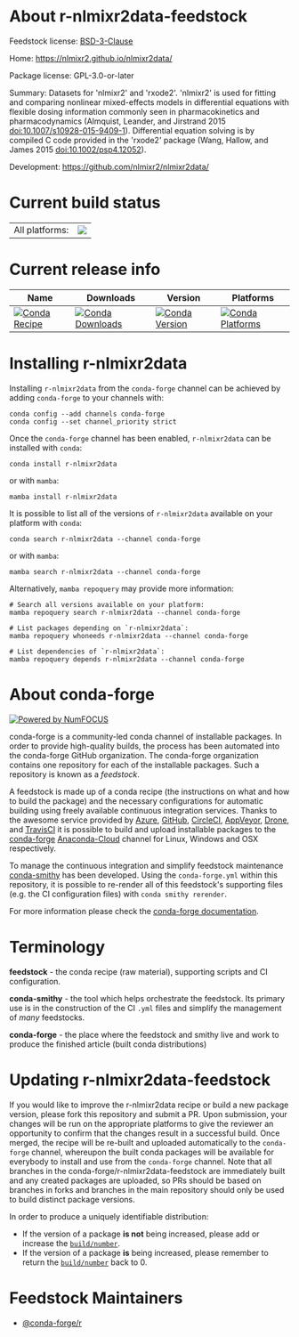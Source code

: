 About r-nlmixr2data-feedstock
=============================

Feedstock license: [BSD-3-Clause](https://github.com/conda-forge/r-nlmixr2data-feedstock/blob/main/LICENSE.txt)

Home: https://nlmixr2.github.io/nlmixr2data/

Package license: GPL-3.0-or-later

Summary: Datasets for 'nlmixr2' and 'rxode2'. 'nlmixr2' is used for fitting and comparing nonlinear mixed-effects models in differential equations with flexible dosing information commonly seen in pharmacokinetics and pharmacodynamics (Almquist, Leander, and Jirstrand 2015 <doi:10.1007/s10928-015-9409-1>). Differential equation solving is by compiled C code provided in the 'rxode2' package (Wang, Hallow, and James 2015 <doi:10.1002/psp4.12052>).

Development: https://github.com/nlmixr2/nlmixr2data/

Current build status
====================


<table><tr><td>All platforms:</td>
    <td>
      <a href="https://dev.azure.com/conda-forge/feedstock-builds/_build/latest?definitionId=20692&branchName=main">
        <img src="https://dev.azure.com/conda-forge/feedstock-builds/_apis/build/status/r-nlmixr2data-feedstock?branchName=main">
      </a>
    </td>
  </tr>
</table>

Current release info
====================

| Name | Downloads | Version | Platforms |
| --- | --- | --- | --- |
| [![Conda Recipe](https://img.shields.io/badge/recipe-r--nlmixr2data-green.svg)](https://anaconda.org/conda-forge/r-nlmixr2data) | [![Conda Downloads](https://img.shields.io/conda/dn/conda-forge/r-nlmixr2data.svg)](https://anaconda.org/conda-forge/r-nlmixr2data) | [![Conda Version](https://img.shields.io/conda/vn/conda-forge/r-nlmixr2data.svg)](https://anaconda.org/conda-forge/r-nlmixr2data) | [![Conda Platforms](https://img.shields.io/conda/pn/conda-forge/r-nlmixr2data.svg)](https://anaconda.org/conda-forge/r-nlmixr2data) |

Installing r-nlmixr2data
========================

Installing `r-nlmixr2data` from the `conda-forge` channel can be achieved by adding `conda-forge` to your channels with:

```
conda config --add channels conda-forge
conda config --set channel_priority strict
```

Once the `conda-forge` channel has been enabled, `r-nlmixr2data` can be installed with `conda`:

```
conda install r-nlmixr2data
```

or with `mamba`:

```
mamba install r-nlmixr2data
```

It is possible to list all of the versions of `r-nlmixr2data` available on your platform with `conda`:

```
conda search r-nlmixr2data --channel conda-forge
```

or with `mamba`:

```
mamba search r-nlmixr2data --channel conda-forge
```

Alternatively, `mamba repoquery` may provide more information:

```
# Search all versions available on your platform:
mamba repoquery search r-nlmixr2data --channel conda-forge

# List packages depending on `r-nlmixr2data`:
mamba repoquery whoneeds r-nlmixr2data --channel conda-forge

# List dependencies of `r-nlmixr2data`:
mamba repoquery depends r-nlmixr2data --channel conda-forge
```


About conda-forge
=================

[![Powered by
NumFOCUS](https://img.shields.io/badge/powered%20by-NumFOCUS-orange.svg?style=flat&colorA=E1523D&colorB=007D8A)](https://numfocus.org)

conda-forge is a community-led conda channel of installable packages.
In order to provide high-quality builds, the process has been automated into the
conda-forge GitHub organization. The conda-forge organization contains one repository
for each of the installable packages. Such a repository is known as a *feedstock*.

A feedstock is made up of a conda recipe (the instructions on what and how to build
the package) and the necessary configurations for automatic building using freely
available continuous integration services. Thanks to the awesome service provided by
[Azure](https://azure.microsoft.com/en-us/services/devops/), [GitHub](https://github.com/),
[CircleCI](https://circleci.com/), [AppVeyor](https://www.appveyor.com/),
[Drone](https://cloud.drone.io/welcome), and [TravisCI](https://travis-ci.com/)
it is possible to build and upload installable packages to the
[conda-forge](https://anaconda.org/conda-forge) [Anaconda-Cloud](https://anaconda.org/)
channel for Linux, Windows and OSX respectively.

To manage the continuous integration and simplify feedstock maintenance
[conda-smithy](https://github.com/conda-forge/conda-smithy) has been developed.
Using the ``conda-forge.yml`` within this repository, it is possible to re-render all of
this feedstock's supporting files (e.g. the CI configuration files) with ``conda smithy rerender``.

For more information please check the [conda-forge documentation](https://conda-forge.org/docs/).

Terminology
===========

**feedstock** - the conda recipe (raw material), supporting scripts and CI configuration.

**conda-smithy** - the tool which helps orchestrate the feedstock.
                   Its primary use is in the construction of the CI ``.yml`` files
                   and simplify the management of *many* feedstocks.

**conda-forge** - the place where the feedstock and smithy live and work to
                  produce the finished article (built conda distributions)


Updating r-nlmixr2data-feedstock
================================

If you would like to improve the r-nlmixr2data recipe or build a new
package version, please fork this repository and submit a PR. Upon submission,
your changes will be run on the appropriate platforms to give the reviewer an
opportunity to confirm that the changes result in a successful build. Once
merged, the recipe will be re-built and uploaded automatically to the
`conda-forge` channel, whereupon the built conda packages will be available for
everybody to install and use from the `conda-forge` channel.
Note that all branches in the conda-forge/r-nlmixr2data-feedstock are
immediately built and any created packages are uploaded, so PRs should be based
on branches in forks and branches in the main repository should only be used to
build distinct package versions.

In order to produce a uniquely identifiable distribution:
 * If the version of a package **is not** being increased, please add or increase
   the [``build/number``](https://docs.conda.io/projects/conda-build/en/latest/resources/define-metadata.html#build-number-and-string).
 * If the version of a package **is** being increased, please remember to return
   the [``build/number``](https://docs.conda.io/projects/conda-build/en/latest/resources/define-metadata.html#build-number-and-string)
   back to 0.

Feedstock Maintainers
=====================

* [@conda-forge/r](https://github.com/conda-forge/r/)

